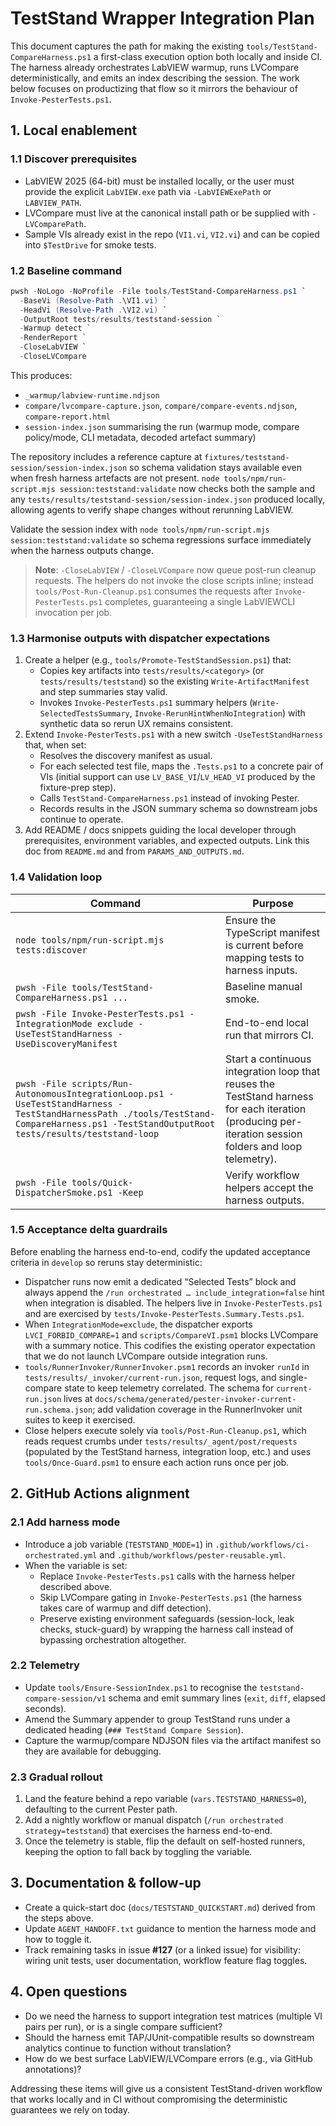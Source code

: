 <!-- markdownlint-disable-next-line MD041 -->
# TestStand Wrapper Integration Plan
<!-- markdownlint-disable MD013 -->

This document captures the path for making the existing `tools/TestStand-CompareHarness.ps1` a first-class execution option both locally and inside CI. The harness already orchestrates LabVIEW warmup, runs LVCompare deterministically, and emits an index describing the session. The work below focuses on productizing that flow so it mirrors the behaviour of `Invoke-PesterTests.ps1`.

## 1. Local enablement

### 1.1 Discover prerequisites

- LabVIEW 2025 (64-bit) must be installed locally, or the user must provide the explicit `LabVIEW.exe` path via `-LabVIEWExePath` or `LABVIEW_PATH`.
- LVCompare must live at the canonical install path or be supplied with `-LVComparePath`.
- Sample VIs already exist in the repo (`VI1.vi`, `VI2.vi`) and can be copied into `$TestDrive` for smoke tests.

### 1.2 Baseline command

```powershell
pwsh -NoLogo -NoProfile -File tools/TestStand-CompareHarness.ps1 `
  -BaseVi (Resolve-Path .\VI1.vi) `
  -HeadVi (Resolve-Path .\VI2.vi) `
  -OutputRoot tests/results/teststand-session `
  -Warmup detect `
  -RenderReport `
  -CloseLabVIEW `
  -CloseLVCompare
```

This produces:

- `_warmup/labview-runtime.ndjson`
- `compare/lvcompare-capture.json`, `compare/compare-events.ndjson`, `compare-report.html`
- `session-index.json` summarising the run (warmup mode, compare policy/mode, CLI metadata, decoded artefact summary)

The repository includes a reference capture at `fixtures/teststand-session/session-index.json` so schema validation stays
available even when fresh harness artefacts are not present. `node tools/npm/run-script.mjs session:teststand:validate` now checks both the sample
and any `tests/results/teststand-session/session-index.json` produced locally, allowing agents to verify shape changes without
rerunning LabVIEW.

Validate the session index with `node tools/npm/run-script.mjs session:teststand:validate` so schema regressions surface immediately when the harness
outputs change.

> **Note**: `-CloseLabVIEW` / `-CloseLVCompare` now queue post-run cleanup requests. The helpers do not invoke the close scripts inline; instead `tools/Post-Run-Cleanup.ps1` consumes the requests after `Invoke-PesterTests.ps1` completes, guaranteeing a single LabVIEWCLI invocation per job.

### 1.3 Harmonise outputs with dispatcher expectations

1. Create a helper (e.g., `tools/Promote-TestStandSession.ps1`) that:
   - Copies key artifacts into `tests/results/<category>` (or `tests/results/teststand`) so the existing `Write-ArtifactManifest` and step summaries stay valid.
   - Invokes `Invoke-PesterTests.ps1` summary helpers (`Write-SelectedTestsSummary`, `Invoke-RerunHintWhenNoIntegration`) with synthetic data so rerun UX remains consistent.
2. Extend `Invoke-PesterTests.ps1` with a new switch `-UseTestStandHarness` that, when set:
   - Resolves the discovery manifest as usual.
   - For each selected test file, maps the `.Tests.ps1` to a concrete pair of VIs (initial support can use `LV_BASE_VI`/`LV_HEAD_VI` produced by the fixture-prep step).
   - Calls `TestStand-CompareHarness.ps1` instead of invoking Pester.
   - Records results in the JSON summary schema so downstream jobs continue to operate.
3. Add README / docs snippets guiding the local developer through prerequisites, environment variables, and expected outputs. Link this doc from `README.md` and from `PARAMS_AND_OUTPUTS.md`.

### 1.4 Validation loop

| Command | Purpose |
| --- | --- |
| `node tools/npm/run-script.mjs tests:discover` | Ensure the TypeScript manifest is current before mapping tests to harness inputs. |
| `pwsh -File tools/TestStand-CompareHarness.ps1 ...` | Baseline manual smoke. |
| `pwsh -File Invoke-PesterTests.ps1 -IntegrationMode exclude -UseTestStandHarness -UseDiscoveryManifest` | End-to-end local run that mirrors CI. |
| `pwsh -File scripts/Run-AutonomousIntegrationLoop.ps1 -UseTestStandHarness -TestStandHarnessPath ./tools/TestStand-CompareHarness.ps1 -TestStandOutputRoot tests/results/teststand-loop` | Start a continuous integration loop that reuses the TestStand harness for each iteration (producing per-iteration session folders and loop telemetry). |
| `pwsh -File tools/Quick-DispatcherSmoke.ps1 -Keep` | Verify workflow helpers accept the harness outputs. |

### 1.5 Acceptance delta guardrails

Before enabling the harness end-to-end, codify the updated acceptance criteria in `develop` so reruns stay deterministic:

- Dispatcher runs now emit a dedicated “Selected Tests” block and always append the `/run orchestrated … include_integration=false` hint when integration is disabled. The helpers live in `Invoke-PesterTests.ps1` and are exercised by `tests/Invoke-PesterTests.Summary.Tests.ps1`.
- When `IntegrationMode=exclude`, the dispatcher exports `LVCI_FORBID_COMPARE=1` and `scripts/CompareVI.psm1` blocks LVCompare with a summary notice. This codifies the existing operator expectation that we do not launch LVCompare outside integration runs.
- `tools/RunnerInvoker/RunnerInvoker.psm1` records an invoker `runId` in `tests/results/_invoker/current-run.json`, request logs, and single-compare state to keep telemetry correlated. The schema for `current-run.json` lives at `docs/schema/generated/pester-invoker-current-run.schema.json`; add validation coverage in the RunnerInvoker unit suites to keep it exercised.
- Close helpers execute solely via `tools/Post-Run-Cleanup.ps1`, which reads request crumbs under `tests/results/_agent/post/requests` (populated by the TestStand harness, integration loop, etc.) and uses `tools/Once-Guard.psm1` to ensure each action runs once per job.

## 2. GitHub Actions alignment

### 2.1 Add harness mode

- Introduce a job variable (`TESTSTAND_MODE=1`) in `.github/workflows/ci-orchestrated.yml` and `.github/workflows/pester-reusable.yml`.
- When the variable is set:
  - Replace `Invoke-PesterTests.ps1` calls with the harness helper described above.
  - Skip LVCompare gating in `Invoke-PesterTests.ps1` (the harness takes care of warmup and diff detection).
  - Preserve existing environment safeguards (session-lock, leak checks, stuck-guard) by wrapping the harness call instead of bypassing orchestration altogether.

### 2.2 Telemetry

- Update `tools/Ensure-SessionIndex.ps1` to recognise the `teststand-compare-session/v1` schema and emit summary lines (`exit`, `diff`, elapsed seconds).
- Amend the Summary appender to group TestStand runs under a dedicated heading (`### TestStand Compare Session`).
- Capture the warmup/compare NDJSON files via the artifact manifest so they are available for debugging.

### 2.3 Gradual rollout

1. Land the feature behind a repo variable (`vars.TESTSTAND_HARNESS=0`), defaulting to the current Pester path.
2. Add a nightly workflow or manual dispatch (`/run orchestrated strategy=teststand`) that exercises the harness end-to-end.
3. Once the telemetry is stable, flip the default on self-hosted runners, keeping the option to fall back by toggling the variable.

## 3. Documentation & follow-up

- Create a quick-start doc (`docs/TESTSTAND_QUICKSTART.md`) derived from the steps above.
- Update `AGENT_HANDOFF.txt` guidance to mention the harness mode and how to toggle it.
- Track remaining tasks in issue **#127** (or a linked issue) for visibility: wiring unit tests, user documentation, workflow feature flag toggles.

## 4. Open questions

- Do we need the harness to support integration test matrices (multiple VI pairs per run), or is a single compare sufficient?
- Should the harness emit TAP/JUnit-compatible results so downstream analytics continue to function without translation?
- How do we best surface LabVIEW/LVCompare errors (e.g., via GitHub annotations)?

Addressing these items will give us a consistent TestStand-driven workflow that works locally and in CI without compromising the deterministic guarantees we rely on today.


<!-- markdownlint-enable MD013 -->
